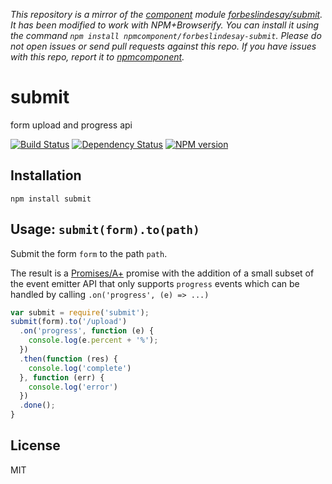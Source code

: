 *This repository is a mirror of the [component](http://component.io) module [forbeslindesay/submit](http://github.com/forbeslindesay/submit). It has been modified to work with NPM+Browserify. You can install it using the command `npm install npmcomponent/forbeslindesay-submit`. Please do not open issues or send pull requests against this repo. If you have issues with this repo, report it to [npmcomponent](https://github.com/airportyh/npmcomponent).*
# submit

form upload and progress api

[![Build Status](https://travis-ci.org/ForbesLindesay/submit.png?branch=master)](https://travis-ci.org/ForbesLindesay/submit)
[![Dependency Status](https://gemnasium.com/ForbesLindesay/submit.png)](https://gemnasium.com/ForbesLindesay/submit)
[![NPM version](https://badge.fury.io/js/submit.png)](http://badge.fury.io/js/submit)

## Installation

    npm install submit

## Usage: `submit(form).to(path)`

Submit the form `form` to the path `path`.

The result is a [Promises/A+](http://promises-aplus.github.io/promises-spec/) promise with the addition of a small subset of the event emitter API that only supports `progress` events which can be handled by calling `.on('progress', (e) => ...)`

```js
var submit = require('submit');
submit(form).to('/upload')
  .on('progress', function (e) {
    console.log(e.percent + '%');
  })
  .then(function (res) {
    console.log('complete')
  }, function (err) {
    console.log('error')
  })
  .done();
}
```

## License

  MIT